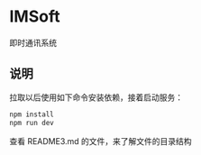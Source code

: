 # IMSoft

即时通讯系统

## 说明

拉取以后使用如下命令安装依赖，接着启动服务：

```bash
npm install
npm run dev
```

查看 README3.md 的文件，来了解文件的目录结构
